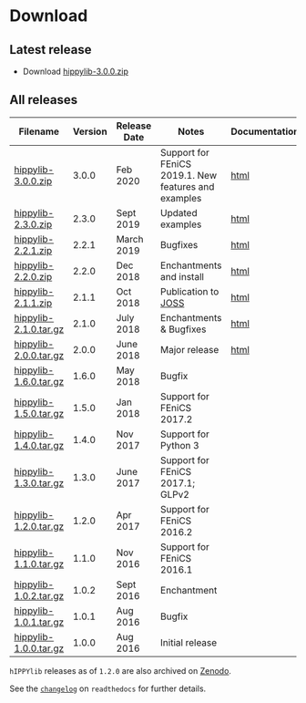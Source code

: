 # Download

## Latest release
- Download [hippylib-3.0.0.zip](https://zenodo.org/record/3634136/files/hippylib/hippylib-3.0.0.zip?download=1)

## All releases

**Filename** | **Version** | **Release Date** | **Notes** | **Documentation** |
 ----------- | ----------- | ---------------- | --------- | ----------------- |
 [hippylib-3.0.0.zip](https://zenodo.org/record/3634136/files/hippylib/hippylib-3.0.0.zip?download=1) | 3.0.0 | Feb 2020 | Support for FEniCS 2019.1. New features and examples | [html](https://hippylib.readthedocs.io/en/3.0.0/)
[hippylib-2.3.0.zip](https://zenodo.org/record/3401577/files/hippylib/hippylib-2.3.0.zip?download=1) | 2.3.0 | Sept 2019 | Updated examples | [html](https://hippylib.readthedocs.io/en/2.3.0/)
[hippylib-2.2.1.zip](https://zenodo.org/record/2614052/files/hippylib/hippylib-2.2.1.zip?download=1) | 2.2.1 | March 2019 | Bugfixes | [html](https://hippylib.readthedocs.io/en/2.2.1/) |
[hippylib-2.2.0.zip](https://zenodo.org/record/2229277/files/hippylib/hippylib-2.2.0.zip?download=1) | 2.2.0 | Dec 2018 | Enchantments and install | [html](https://hippylib.readthedocs.io/en/2.2.0/) |
[hippylib-2.1.1.zip](https://zenodo.org/record/1469675/files/hippylib/hippylib-2.1.1.zip?download=1) | 2.1.1 | Oct 2018 | Publication to [JOSS](http://joss.theoj.org/papers/053e0d08a5e9755e7b78898cff6f6208) | [html](https://hippylib.readthedocs.io/en/2.1.1/) |
[hippylib-2.1.0.tar.gz](https://zenodo.org/record/1411029/files/hippylib/hippylib-2.1.0.zip?download=1) | 2.1.0 | July 2018 | Enchantments & Bugfixes | [html](https://hippylib.readthedocs.io/en/2.1.0/) |
[hippylib-2.0.0.tar.gz](https://zenodo.org/record/1411007/files/hippylib/hippylib-2.0.0.zip?download=1) | 2.0.0 | June 2018 | Major release | [html](https://hippylib.readthedocs.io/en/2.0.0/) |
[hippylib-1.6.0.tar.gz](https://zenodo.org/record/1248215/files/hippylib/hippylib-v1.6.0.zip?download=1) | 1.6.0 | May 2018 | Bugfix |
[hippylib-1.5.0.tar.gz](https://zenodo.org/record/1158816/files/hippylib/hippylib-v1.5.0.zip?download=1) | 1.5.0 | Jan 2018 | Support for FEniCS 2017.2 |
[hippylib-1.4.0.tar.gz](https://zenodo.org/record/1043978/files/hippylib/hippylib-v1.4.0.zip?download=1) | 1.4.0 | Nov 2017 | Support for Python 3 |
[hippylib-1.3.0.tar.gz](https://zenodo.org/record/820658/files/hippylib/hippylib-v1.3.0.zip?download=1) | 1.3.0 | June 2017 | Support for FEniCS 2017.1; GLPv2 |
[hippylib-1.2.0.tar.gz](https://zenodo.org/record/557107/files/hippylib/hippylib-v1.2.0.zip?download=1) | 1.2.0 | Apr 2017 | Support for FEniCS 2016.2 |
[hippylib-1.1.0.tar.gz](https://goo.gl/pDb10B) | 1.1.0 | Nov 2016 | Support for FEniCS 2016.1 |
[hippylib-1.0.2.tar.gz](https://goo.gl/wMb18C) | 1.0.2 | Sept 2016 | Enchantment |
[hippylib-1.0.1.tar.gz](https://goo.gl/srnvsc) | 1.0.1 | Aug 2016 | Bugfix |
[hippylib-1.0.0.tar.gz](https://goo.gl/h7HUFJ) | 1.0.0 | Aug 2016 | Initial release |

`hIPPYlib` releases as of `1.2.0` are also archived on [Zenodo](https://zenodo.org/search?page=1&size=20&q=conceptrecid:%22596931%22&sort=-version&all_versions=True).

See the [`changelog`](http://hippylib.readthedocs.io/en/latest/changelog.html) on `readthedocs` for further details. 
